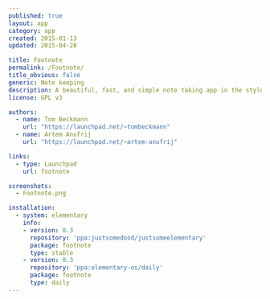 ```yaml
---
published: true
layout: app
category: app
created: 2015-01-13
updated: 2015-04-28

title: Footnote
permalink: /Footnote/
title_obvious: false
generic: Note keeping
description: A beautiful, fast, and simple note taking app in the style of elementary.
license: GPL v3

authors:
  - name: Tom Beckmann
    url: "https://launchpad.net/~tombeckmann"
  - name: Artem Anufrij
    url: "https://launchpad.net/~artem-anufrij"

links:
  - type: Launchpad
    url: footnote

screenshots:
  - Footnote.png

installation:
  - system: elementary
    info:
    - version: 0.3
      repository: 'ppa:justsomedood/justsomeelementary'
      package: footnote
      type: stable
    - version: 0.3
      repository: 'ppa:elementary-os/daily'
      package: footnote
      type: daily
---
```

